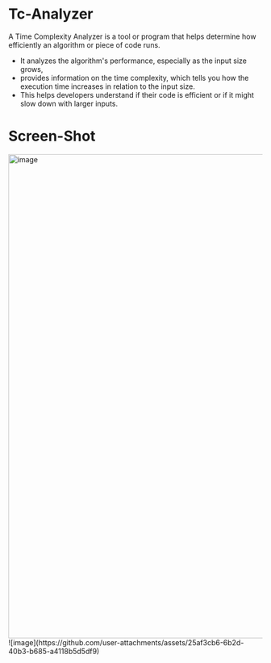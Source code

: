 # Tc-Analyzer

A Time Complexity Analyzer is a tool or program that helps determine how efficiently an algorithm or piece of code runs.
-  It analyzes the algorithm's performance, especially as the input size grows, 
- provides information on the time complexity, which tells you how the execution time increases in relation to the input size. 
- This helps developers understand if their code is efficient or if it might slow down with larger inputs.


# Screen-Shot

<img width="959" alt="image" src="https://github.com/user-attachments/assets/c03c573c-a289-42e6-8d27-24f49f61bfca">
![image](https://github.com/user-attachments/assets/25af3cb6-6b2d-40b3-b685-a4118b5d5df9)
